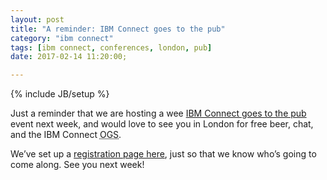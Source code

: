 ```yaml
---
layout: post
title: "A reminder: IBM Connect goes to the pub"
category: "ibm connect"
tags: [ibm connect, conferences, london, pub]
date: 2017-02-14 11:20:00;

---
```

{% include JB/setup %}

Just a reminder that we are hosting a wee [IBM Connect goes to the pub](/2017/01/27/ibm-connect-goes-to-the-pub) event next week, and would love to see you in London for free beer, chat, and the IBM Connect <abbr title="Opening General Session">OGS</abbr>.

We’ve set up a [registration page here](https://www.eventbrite.com/e/ibm-connect-goes-to-the-pub-tickets-31535309961), just so that we know who’s going to come along. See you next week!

